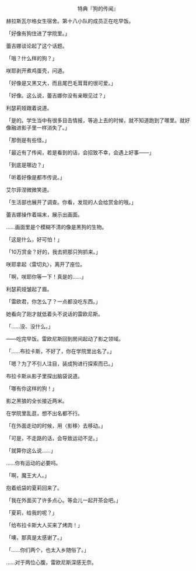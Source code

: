 <p align="center">特典『狗的传闻』</p>

赫拉斯瓦尔格女生宿舍。第十八小队的成员正在吃早饭。

「好像有狗住进了学院里。」

蕾吉娜谈论起了这个话题。

「哦？什么样的狗？」

咲耶剥开煮鸡蛋壳，问道。

「好像是又黑又大，而且尾巴毛茸茸的很可爱。」

「好像。这么说，蕾吉娜你没有亲眼见过？」

利瑟莉娅跟着说道。

「是的。学生当中有很多目击情报，等追上去的时候，就不知道跑到了哪里。就好像融进影子里一样消失了。」

「那倒是有些怪。」

「最近有了传闻，若是看到的话，会招致不幸，会遇上好事——」

「到底是哪边？」

「听着好像是都市传说。」

艾尔菲涅微微笑道。

「生活部也展开了调查。你看，发现的人会给赏金的哦。」

蕾吉娜操作着端末，展示出画面。

……画面里是个模糊不清的像是黑狗的生物。

「这是什么，好可怕！」

「10万赏金？好的，我去把那只狗抓来。」

咲耶拿起〈雷切丸〉，离开了座位。

「啊，咲耶你等一下！真是的……」

利瑟莉娅皱起了眉。

「雷欧君，你怎么了？一点都没吃东西。」

她看向了刚才就低着头不说话的雷欧尼斯。

「……没、没什么。」

——吃完早饭。雷欧尼斯回到房间起动了影之领域。

「……布拉卡斯，不好了，你在学院里出名了。」

「嗯？为了不引人注目，装成狗进行探索而已。」

布拉卡斯从影子里探出脑袋说道。

「哪有你这样的狗！」

影之黑狼的全长接近两米。

在学院里乱逛，想不出名都不行。

「在外面走动的时候，用〈影移〉去移动。」

「可是，不走路的话，会导致运动不足。」

「就算你这么说……」

……你有运动的必要吗。

「啊，魔王大人。」

抱着纸袋的夏莉回来了。

「我在外面买了许多点心。等会儿一起开茶会吧。」

「夏莉，给我的呢？」

「给布拉卡斯大人买来了烤肉！」

「噢，那真是太感谢了。」

「……你们两个，也太入乡随俗了。」

……对于两位心腹，雷欧尼斯深感无奈。

